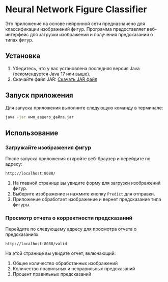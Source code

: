 # Neural Network Figure Classifier

Это приложение на основе нейронной сети предназначено для классификации изображений фигур. Программа предоставляет веб-интерфейс для загрузки изображений и получения предсказаний о типах фигур.

## Установка

1. Убедитесь, что у вас установлена последняя версия Java (рекомендуется Java 17 или выше).
2. Скачайте файл JAR: [Скачать JAR файл](https://github.com/RTsolispaick/NeuralNetwork/raw/refs/heads/main/neuralNetwork.jar)

## Запуск приложения

Для запуска приложения выполните следующую команду в терминале:

```bash
java -jar имя_вашего_файла.jar
```

## Использование 

### Загружайте изображения фигур

После запуска приложения откройте веб-браузер и перейдите по адресу:

```url
http://localhost:8080/
```

1. На главной странице вы увидите форму для загрузки изображений фигур. 
2. Выберите изображение и нажмите кнопку `Predict` для отправки. 
3. Приложение обработает изображение и вернет предсказание типа фигуры.

### Просмотр отчета о корректности предсказаний

Перейдите по следующему адресу для просмотра отчета о предсказаниях:

```url
http://localhost:8080/valid
```
На этой странице вы увидите отчет, включающий:

1. Общее количество обработанных изображений 
2. Количество правильных и неправильных предсказаний 
3. Процент правильных предсказаний
